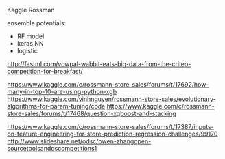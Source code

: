 Kaggle Rossman

ensemble potentials:
- RF model
- keras NN
- logistic


http://fastml.com/vowpal-wabbit-eats-big-data-from-the-criteo-competition-for-breakfast/

https://www.kaggle.com/c/rossmann-store-sales/forums/t/17692/how-many-in-top-10-are-using-python-xgb
https://www.kaggle.com/vinhnguyen/rossmann-store-sales/evolutionary-algorithms-for-param-tuning/code
https://www.kaggle.com/c/rossmann-store-sales/forums/t/17468/question-xgboost-and-stacking

https://www.kaggle.com/c/rossmann-store-sales/forums/t/17387/inputs-on-feature-engineering-for-store-prediction-regression-challenges/99170
http://www.slideshare.net/odsc/owen-zhangopen-sourcetoolsanddscompetitions1
